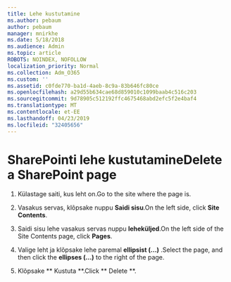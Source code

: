 ```yaml
---
title: Lehe kustutamine
ms.author: pebaum
author: pebaum
manager: mnirkhe
ms.date: 5/18/2018
ms.audience: Admin
ms.topic: article
ROBOTS: NOINDEX, NOFOLLOW
localization_priority: Normal
ms.collection: Adm_O365
ms.custom: ''
ms.assetid: c0fde770-ba1d-4aeb-8c9a-83b646fc80ce
ms.openlocfilehash: a29d55b634cae68d859010c1099baab4c516c203
ms.sourcegitcommit: 9d78905c512192ffc4675468abd2efc5f2e4baf4
ms.translationtype: MT
ms.contentlocale: et-EE
ms.lasthandoff: 04/23/2019
ms.locfileid: "32405656"
---
```

# <a name="delete-a-sharepoint-page"></a><span data-ttu-id="d3202-102">SharePointi lehe kustutamine</span><span class="sxs-lookup"><span data-stu-id="d3202-102">Delete a SharePoint page</span></span>

1. <span data-ttu-id="d3202-103">Külastage saiti, kus leht on.</span><span class="sxs-lookup"><span data-stu-id="d3202-103">Go to the site where the page is.</span></span>
    
2. <span data-ttu-id="d3202-104">Vasakus servas, klõpsake nuppu **Saidi sisu**.</span><span class="sxs-lookup"><span data-stu-id="d3202-104">On the left side, click **Site Contents**.</span></span> 
    
3. <span data-ttu-id="d3202-105">Saidi sisu lehe vasakus servas nuppu **leheküljed**.</span><span class="sxs-lookup"><span data-stu-id="d3202-105">On the left side of the Site Contents page, click **Pages**.</span></span> 
    
4. <span data-ttu-id="d3202-106">Valige leht ja klõpsake lehe paremal **ellipsist (...)** .</span><span class="sxs-lookup"><span data-stu-id="d3202-106">Select the page, and then click the **ellipses (...)** to the right of the page.</span></span> 
    
5. <span data-ttu-id="d3202-107">Klõpsake \*\* Kustuta \*\*.</span><span class="sxs-lookup"><span data-stu-id="d3202-107">Click \*\* Delete \*\*.</span></span> 
    

